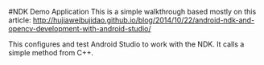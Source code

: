 #NDK Demo Application
This is a simple walkthrough based mostly on this article:
http://hujiaweibujidao.github.io/blog/2014/10/22/android-ndk-and-opencv-development-with-android-studio/

This configures and test Android Studio to work with the NDK. It calls a simple method from C++.

